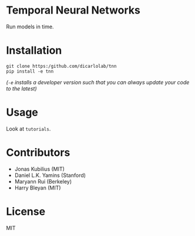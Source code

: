 # Temporal Neural Networks

Run models in time.

# Installation

```
git clone https:/github.com/dicarlolab/tnn
pip install -e tnn
```

*(`-e` installs a developer version such that you can always update your code to the latest)*

# Usage

Look at `tutorials`.

# Contributors

- Jonas Kubilius (MIT)
- Daniel L.K. Yamins (Stanford)
- Maryann Rui (Berkeley)
- Harry Bleyan (MIT)

# License

MIT
